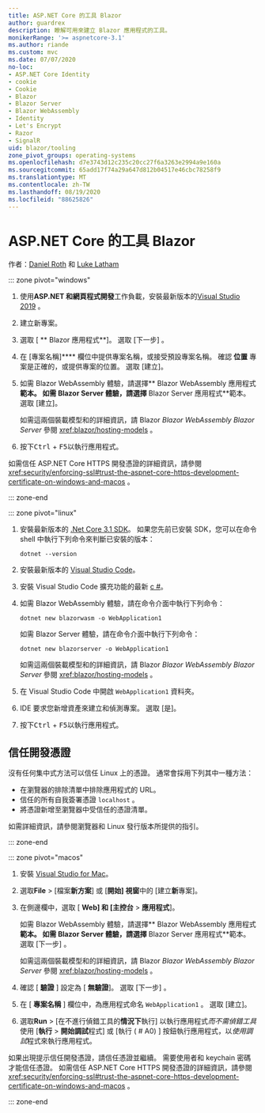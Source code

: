 ```yaml
---
title: ASP.NET Core 的工具 Blazor
author: guardrex
description: 瞭解可用來建立 Blazor 應用程式的工具。
monikerRange: '>= aspnetcore-3.1'
ms.author: riande
ms.custom: mvc
ms.date: 07/07/2020
no-loc:
- ASP.NET Core Identity
- cookie
- Cookie
- Blazor
- Blazor Server
- Blazor WebAssembly
- Identity
- Let's Encrypt
- Razor
- SignalR
uid: blazor/tooling
zone_pivot_groups: operating-systems
ms.openlocfilehash: d7e3743d12c235c20cc27f6a3263e2994a9e160a
ms.sourcegitcommit: 65add17f74a29a647d812b04517e46cbc78258f9
ms.translationtype: MT
ms.contentlocale: zh-TW
ms.lasthandoff: 08/19/2020
ms.locfileid: "88625826"
---
```

# <a name="tooling-for-aspnet-core-no-locblazor"></a>ASP.NET Core 的工具 Blazor

作者：[Daniel Roth](https://github.com/danroth27) 和 [Luke Latham](https://github.com/guardrex)

::: zone pivot="windows"

1. 使用**ASP.NET 和網頁程式開發**工作負載，安裝最新版本的[Visual Studio 2019](https://visualstudio.microsoft.com/downloads/) 。

1. 建立新專案。

1. 選取 [ ** Blazor 應用程式**]。 選取 [下一步]  。

1. 在 [專案名稱]**** 欄位中提供專案名稱，或接受預設專案名稱。 確認 **位置** 專案是正確的，或提供專案的位置。 選取 [建立]。

1. 如需 Blazor WebAssembly 體驗，請選擇** Blazor WebAssembly 應用程式**範本。 如需 Blazor Server 體驗，請選擇** Blazor Server 應用程式**範本。 選取 [建立]。

   如需這兩個裝載模型和的詳細資訊，請 Blazor *Blazor WebAssembly* *Blazor Server* 參閱 <xref:blazor/hosting-models> 。

1. 按下<kbd>Ctrl</kbd> + <kbd>F5</kbd>以執行應用程式。

如需信任 ASP.NET Core HTTPS 開發憑證的詳細資訊，請參閱 <xref:security/enforcing-ssl#trust-the-aspnet-core-https-development-certificate-on-windows-and-macos> 。

::: zone-end

::: zone pivot="linux"

1. 安裝最新版本的 [.Net Core 3.1 SDK](https://dotnet.microsoft.com/download/dotnet-core/3.1)。 如果您先前已安裝 SDK，您可以在命令 shell 中執行下列命令來判斷已安裝的版本：

   ```dotnetcli
   dotnet --version
   ```

1. 安裝最新版本的 [Visual Studio Code](https://code.visualstudio.com/)。

1. 安裝 Visual Studio Code 擴充功能的最新 [c #](https://marketplace.visualstudio.com/items?itemName=ms-dotnettools.csharp)。

1. 如需 Blazor WebAssembly 體驗，請在命令介面中執行下列命令：

   ```dotnetcli
   dotnet new blazorwasm -o WebApplication1
   ```

   如需 Blazor Server 體驗，請在命令介面中執行下列命令：

   ```dotnetcli
   dotnet new blazorserver -o WebApplication1
   ```

   如需這兩個裝載模型和的詳細資訊，請 Blazor *Blazor WebAssembly* *Blazor Server* 參閱 <xref:blazor/hosting-models> 。

1. 在 Visual Studio Code 中開啟 `WebApplication1` 資料夾。

1. IDE 要求您新增資產來建立和偵測專案。 選取 [是]。

1. 按下<kbd>Ctrl</kbd> + <kbd>F5</kbd>以執行應用程式。

## <a name="trust-a-development-certificate"></a>信任開發憑證

沒有任何集中式方法可以信任 Linux 上的憑證。 通常會採用下列其中一種方法：

* 在瀏覽器的排除清單中排除應用程式的 URL。
* 信任的所有自我簽署憑證 `localhost` 。
* 將憑證新增至瀏覽器中受信任的憑證清單。

如需詳細資訊，請參閱瀏覽器和 Linux 發行版本所提供的指引。

::: zone-end

::: zone pivot="macos"

1. 安裝 [Visual Studio for Mac](https://visualstudio.microsoft.com/vs/mac/)。

1. 選取**File**  >  [檔案**新方案**] 或 [**開始] 視窗**中的 [建立**新**專案]。

1. 在側邊欄中，選取 [ **Web] 和 [主控台**  >  **應用程式**]。

   如需 Blazor WebAssembly 體驗，請選擇** Blazor WebAssembly 應用程式**範本。 如需 Blazor Server 體驗，請選擇** Blazor Server 應用程式**範本。 選取 [下一步]  。

   如需這兩個裝載模型和的詳細資訊，請 Blazor *Blazor WebAssembly* *Blazor Server* 參閱 <xref:blazor/hosting-models> 。

1. 確認 [ **驗證** ] 設定為 [ **無驗證**]。 選取 [下一步]  。

1. 在 [ **專案名稱** ] 欄位中，為應用程式命名 `WebApplication1` 。 選取 [建立]。

1. 選取**Run**  >  [在不進行偵錯工具的**情況下**執行] 以執行應用程式*而不需偵錯工具* 使用 [**執行**  >  **開始調試**程式] 或 [執行 ( # A0) ] 按鈕執行應用程式，以*使用調試*程式來執行應用程式。

如果出現提示信任開發憑證，請信任憑證並繼續。 需要使用者和 keychain 密碼才能信任憑證。 如需信任 ASP.NET Core HTTPS 開發憑證的詳細資訊，請參閱 <xref:security/enforcing-ssl#trust-the-aspnet-core-https-development-certificate-on-windows-and-macos> 。

::: zone-end
